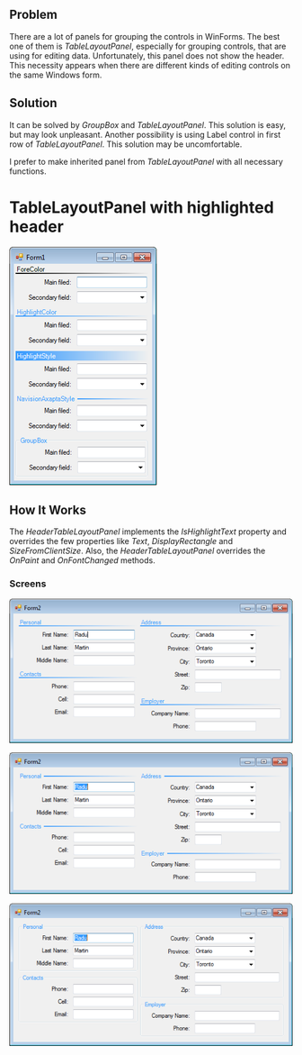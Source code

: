 ## Problem

There are a lot of panels for grouping the controls in WinForms. The best one of them is _TableLayoutPanel_, especially for grouping controls, that are using for editing data. Unfortunately, this panel does not show the header. This necessity appears when there are different kinds of editing controls on the same Windows form.

## Solution

It can be solved by _GroupBox_ and _TableLayoutPanel_. This solution is easy, but may look unpleasant. Another possibility is using Label control in first row of _TableLayoutPanel_. This solution may be uncomfortable.

I prefer to make inherited panel from _TableLayoutPanel_ with all necessary functions.

# TableLayoutPanel with highlighted header

![Demonstrative image](img_01.png) 

## How It Works

The _HeaderTableLayoutPanel_ implements the _IsHighlightText_ property and overrides the few properties like _Text_, _DisplayRectangle_ and _SizeFromClientSize_. Also, the _HeaderTableLayoutPanel_ overrides the _OnPaint_ and _OnFontChanged_ methods.

### Screens

![Demonstrative image](img_02.png)

![Demonstrative image](img_03.png)

![Demonstrative image](img_04.png)
